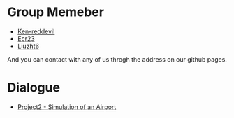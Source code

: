 # Group Memeber
- [Ken-reddevil](https://github.com/Ken-reddevil)
- [Ecr23](https://github.com/ECer23)
- [Liuzht6](https://github.com/liuzht6)

And you can contact with any of us throgh the address on our github pages.

# Dialogue
- [Project2 - Simulation of an Airport](https://github.com/ECer23/data_structure/tree/master/Project2)
